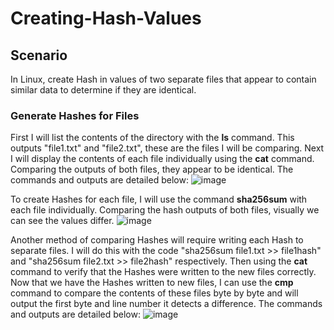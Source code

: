 # Creating-Hash-Values

## Scenario
In Linux, create Hash in values of two separate files that appear to contain similar data to determine if they are identical.

### Generate Hashes for Files
First I will list the contents of the directory with the **ls** command. This outputs "file1.txt" and "file2.txt", these are the files I will be comparing.
Next I will display the contents of each file individually using the **cat** command. Comparing the outputs of both files, they appear to be identical.
The commands and outputs are detailed below:
![image](https://github.com/user-attachments/assets/84426c51-6a94-489d-b496-7a9ac3d37782)

To create Hashes for each file, I will use the command **sha256sum** with each file individually. Comparing the hash outputs of both files, visually we can see the values differ.
![image](https://github.com/user-attachments/assets/e7eaa7fe-3f82-448b-8cc4-0a6008c47cd2)

Another method of comparing Hashes will require writing each Hash to separate files. I will do this with the code "sha256sum file1.txt >> file1hash" and "sha256sum file2.txt >> file2hash" respectively. Then using the **cat** command to verify that the Hashes were written to the new files correctly.
Now that we have the Hashes written to new files, I can use the **cmp** command to compare the contents of these files byte by byte and will output the first byte and line number it detects a difference.
The commands and outputs are detailed below:
![image](https://github.com/user-attachments/assets/0e2585ae-e878-44e6-83f1-fe94ce90d202)

